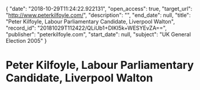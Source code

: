 {
  "date": "2018-10-29T11:24:22.922131", 
  "open_access": true, 
  "target_url": "http://www.peterkilfoyle.com/", 
  "description": "", 
  "end_date": null, 
  "title": "Peter Kilfoyle, Labour Parliamentary Candidate, Liverpool Walton", 
  "record_id": "20181029T112422/QLiUb1+DIKI5k+WESYEvZA==", 
  "publisher": "peterkilfoyle.com", 
  "start_date": null, 
  "subject": "UK General Election 2005"
}

# Peter Kilfoyle, Labour Parliamentary Candidate, Liverpool Walton

